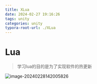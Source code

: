 ```yaml
---
title: XLua
date: 2024-02-27 19:16:26
tags: unity
categories: unity
typora-root-url: ./XLua
---
```


# Lua

> 学习lua的目的是为了实现软件的热更新

![image-20240228142005826](./../../XLua/image-20240228142005826.png)
